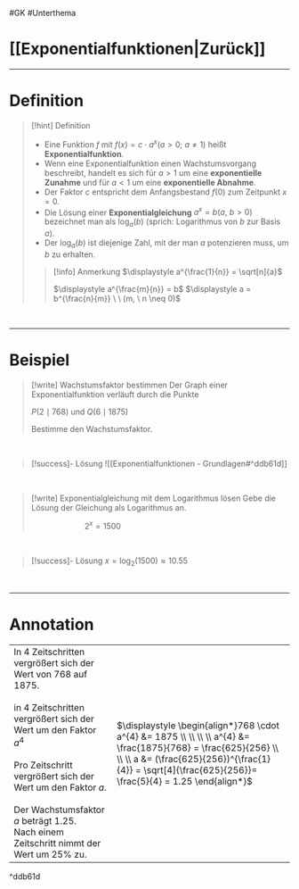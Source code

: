 #GK #Unterthema 

# [[Exponentialfunktionen|Zurück]]

___
# Definition

>[!hint] Definition
>- Eine Funktion $f$ mit $f(x)=c\cdot a^{x}(a>0; \ a\neq 1)$ heißt **Exponentialfunktion**.
>$\quad$
>- Wenn eine Exponentialfunktion einen Wachstumsvorgang beschreibt, handelt es sich für $a>1$ um eine **exponentielle Zunahme** und für $a<1$ um eine **exponentielle Abnahme**. 
>- Der Faktor $c$ entspricht dem Anfangsbestand $f(0)$ zum Zeitpunkt $x=0$.
>$\quad$
>- Die Lösung einer **Exponentialgleichung** $a^x=b (a,\ b>0)$ bezeichnet man als $\log_{a}(b)$ (sprich: Logarithmus von $b$ zur Basis $a$).
>- Der $\log_{a}(b)$ ist diejenige Zahl, mit der man $a$ potenzieren muss, um $b$ zu erhalten.
>  
>>[!info] Anmerkung
>>$\displaystyle a^{\frac{1}{n}} = \sqrt[n]{a}$
>>
>>$\displaystyle a^{\frac{m}{n}} = b$
>>$\displaystyle a = b^{\frac{n}{m}} \ \ (m, \ n \neq 0)$

<br>

___
# Beispiel

>[!write] Wachstumsfaktor bestimmen
>Der Graph einer Exponentialfunktion verläuft durch die Punkte 
>
>$P(2\mid 768)$ und $Q(6\mid 1875)$
>
>Bestimme den Wachstumsfaktor.

<br>

>[!success]- Lösung
>![[Exponentialfunktionen - Grundlagen#^ddb61d]]

<br>

>[!write] Exponentialgleichung mit dem Logarithmus lösen
>Gebe die Lösung der Gleichung als Logarithmus an.
>
>$\qquad \qquad \qquad 2^x=1500$

<br>

>[!success]- Lösung
>$x=\log_2(1500)\approx 10.55$

<br>

___
# Annotation

|  |  |
| ---- | ---- |
| In 4 Zeitschritten vergrößert sich der Wert von 768 auf 1875.<br><br>in 4 Zeitschritten vergrößert sich der Wert um den Faktor $a^4$<br><br>Pro Zeitschritt vergrößert sich der Wert um den Faktor $a$.<br><br>Der Wachstumsfaktor $a$ beträgt 1.25. <br>Nach einem Zeitschritt nimmt der Wert um 25% zu. | $\displaystyle \begin{align*}768 \cdot a^{4} &= 1875 \\ \\ \\ \\ a^{4} &= \frac{1875}{768} = \frac{625}{256} \\  \\ \\ a &= (\frac{625}{256})^{\frac{1}{4}} = \sqrt[4]{\frac{625}{256}}= \frac{5}{4} = 1.25 \end{align*}$<br> |

^ddb61d

